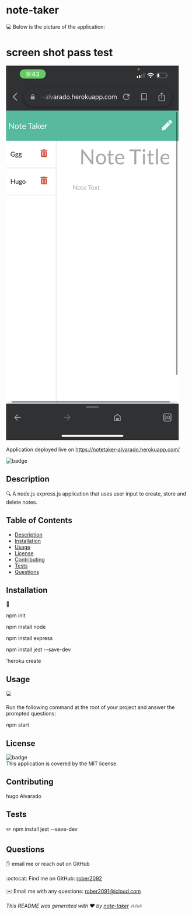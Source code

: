 # note-taker

💻 Below is the picture of the application:
# screen shot pass test
 <img src= "./images/IMG_6031.PNG" />

 Application deployed live on https://notetaker-alvarado.herokuapp.com/



![badge](https://img.shields.io/badge/license-MIT-brightgreen)<br />
 
## Description
🔍 A node.js express.js application that uses user input to create, store and delete notes.


## Table of Contents
- [Description](#description)
- [Installation](#installation)
- [Usage](#usage)
- [License](#license)
- [Contributing](#contributing)
- [Tests](#tests)
- [Questions](#questions)
## Installation
💾

npm init

npm install node

npm install express

npm install jest --save-dev

'heroku create


## Usage
💻

Run the following command at the root of your project and answer the prompted questions:

npm start




## License
![badge](https://img.shields.io/badge/license-MIT-brightgreen)
<br />
This application is covered by the MIT license. 
## Contributing
hugo Alvarado
## Tests
✏️ npm install jest --save-dev



## Questions
✋  email me or reach out on GitHub<br />
<br />
:octocat: Find me on GitHub: [rober2092](https://github.com/rober2092)<br />
<br />
✉️ Email me with any questions: rober2091@icloud.com<br /><br />
_This README was generated with ❤️ by [note-taker](https://github.com/Rober2092/note-taker) 🔥🔥🔥_
    